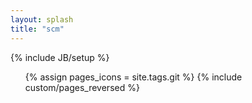 ```yaml
---
layout: splash
title: "scm"
---
```

{% include JB/setup %}

<ul class="thumbnails">
  {% assign pages_icons = site.tags.git %}  
  {% include custom/pages_reversed %}
</ul>